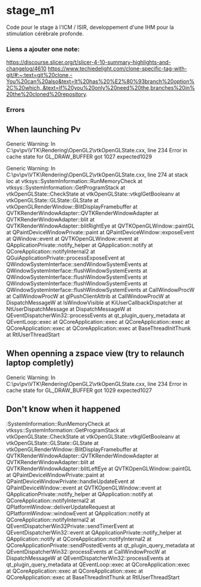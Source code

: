 # stage_m1
Code pour le stage à l'ICM / ISIR, developpement d'une IHM pour la stimulation cérébrale profonde.

### Liens a ajouter one note:  
https://discourse.slicer.org/t/slicer-4-10-summary-highlights-and-changelog/4610
https://www.techiedelight.com/clone-specific-tag-with-git/#:~:text=git%20clone,-You%20can%20also&text=It%20has%20%E2%80%93branch%20option%2C%20which,.&text=If%20you%20only%20need%20the,branches%20in%20the%20cloned%20repository.


### Errors
## When launching Pv
Generic Warning: In C:\pv\pv\VTK\Rendering\OpenGL2\vtkOpenGLState.cxx, line 234
Error in cache state for GL_DRAW_BUFFER got 1027 expected1029

Generic Warning: In C:\pv\pv\VTK\Rendering\OpenGL2\vtkOpenGLState.cxx, line 274
at stack loc
 at vtksys::SystemInformation::RunMemoryCheck
 at vtksys::SystemInformation::GetProgramStack
 at vtkOpenGLState::CheckState
 at vtkOpenGLState::vtkglGetBooleanv
 at vtkOpenGLState::GLState::GLState
 at vtkOpenGLRenderWindow::BlitDisplayFramebuffer
 at QVTKRenderWindowAdapter::QVTKRenderWindowAdapter
 at QVTKRenderWindowAdapter::blit
 at QVTKRenderWindowAdapter::blitRightEye
 at QVTKOpenGLWindow::paintGL
 at QPaintDeviceWindowPrivate::paint
 at QPaintDeviceWindow::exposeEvent
 at QWindow::event
 at QVTKOpenGLWindow::event
 at QApplicationPrivate::notify_helper
 at QApplication::notify
 at QCoreApplication::notifyInternal2
 at QGuiApplicationPrivate::processExposeEvent
 at QWindowSystemInterface::sendWindowSystemEvents
 at QWindowSystemInterface::flushWindowSystemEvents
 at QWindowSystemInterface::flushWindowSystemEvents
 at QWindowSystemInterface::flushWindowSystemEvents
 at QWindowSystemInterface::flushWindowSystemEvents
 at CallWindowProcW
 at CallWindowProcW
 at glPushClientAttrib
 at CallWindowProcW
 at DispatchMessageW
 at IsWindowVisible
 at KiUserCallbackDispatcher
 at NtUserDispatchMessage
 at DispatchMessageW
 at QEventDispatcherWin32::processEvents
 at qt_plugin_query_metadata
 at QEventLoop::exec
 at QCoreApplication::exec
 at QCoreApplication::exec
 at QCoreApplication::exec
 at QCoreApplication::exec
 at BaseThreadInitThunk
 at RtlUserThreadStart

## When openning a zspace view (try to relaunch laptop completly)
Generic Warning: In C:\pv\pv\VTK\Rendering\OpenGL2\vtkOpenGLState.cxx, line 234
Error in cache state for GL_DRAW_BUFFER got 1029 expected1027

## Don't know when it happened 
:SystemInformation::RunMemoryCheck  at vtksys::SystemInformation::GetProgramStack  at vtkOpenGLState::CheckState  at vtkOpenGLState::vtkglGetBooleanv  at vtkOpenGLState::GLState::GLState  at vtkOpenGLRenderWindow::BlitDisplayFramebuffer  at QVTKRenderWindowAdapter::QVTKRenderWindowAdapter  at QVTKRenderWindowAdapter::blit  at QVTKRenderWindowAdapter::blitLeftEye  at QVTKOpenGLWindow::paintGL  at QPaintDeviceWindowPrivate::paint  at QPaintDeviceWindowPrivate::handleUpdateEvent  at QPaintDeviceWindow::event  at QVTKOpenGLWindow::event  at QApplicationPrivate::notify_helper  at QApplication::notify  at QCoreApplication::notifyInternal2  at QPlatformWindow::deliverUpdateRequest  at QPlatformWindow::windowEvent  at QApplication::notify  at QCoreApplication::notifyInternal2  at QEventDispatcherWin32Private::sendTimerEvent  at QEventDispatcherWin32::event  at QApplicationPrivate::notify_helper  at QApplication::notify  at QCoreApplication::notifyInternal2  at QCoreApplicationPrivate::sendPostedEvents  at qt_plugin_query_metadata  at QEventDispatcherWin32::processEvents  at CallWindowProcW  at DispatchMessageW  at QEventDispatcherWin32::processEvents  at qt_plugin_query_metadata  at QEventLoop::exec  at QCoreApplication::exec  at QCoreApplication::exec  at QCoreApplication::exec  at QCoreApplication::exec  at BaseThreadInitThunk  at RtlUserThreadStart


